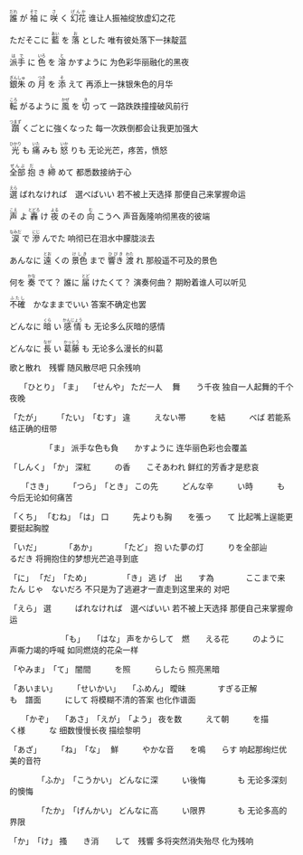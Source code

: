 <ruby>誰<rt>だれ</rt></ruby> が <ruby>袖<rt>そで</rt></ruby> に <ruby>咲<rt>さ</rt></ruby> く <ruby>幻花<rt>げんか</rt></ruby>
谁让人振袖绽放虚幻之花

ただそこに <ruby>藍<rt>あい</rt></ruby> を <ruby>落<rt>お</rt></ruby> とした
唯有彼处落下一抹靛蓝

<ruby>派手<rt>はで</rt></ruby> に <ruby>色<rt>いろ</rt></ruby> を <ruby>溶<rt>と</rt></ruby> かすように
为色彩华丽融化的黑夜

<ruby>銀朱<rt>ぎんしゅ</rt></ruby> の <ruby>月<rt>つき</rt></ruby> を <ruby>添<rt>そ</rt></ruby> えて
再添上一抹银朱色的月华

<ruby>転<rt>ころ</rt></ruby> がるように <ruby>風<rt>かぜ</rt></ruby> を <ruby>切<rt>き</rt></ruby> って
一路跌跌撞撞破风前行

<ruby>躓<rt>つまず</rt></ruby> くごとに強くなった
每一次跌倒都会让我更加强大

<ruby>光<rt>ひかり</rt></ruby> も <ruby>痛<rt>いた</rt></ruby> みも <ruby>怒<rt>いか</rt></ruby> りも
无论光芒，疼苦，愤怒

<ruby>全部<rt>ぜんぶ</rt></ruby> <ruby>抱<rt>だ</rt></ruby> き <ruby>締<rt>し</rt></ruby> めて
都悉数接纳于心

<ruby>選<rt>えら</rt></ruby> ばれなければ　選べばいい
若不被上天选择 那便自己来掌握命运

<ruby>声<rt>こえ</rt></ruby> よ <ruby>轟<rt>とどろ</rt></ruby> け <ruby>夜<rt>よる</rt></ruby> のその <ruby>向<rt>む</rt></ruby> こうへ
声音轰隆响彻黑夜的彼端

<ruby>涙<rt>なみだ</rt></ruby> で <ruby>滲<rt>にじ</rt></ruby> んでた
响彻已在泪水中朦胧淡去

あんなに <ruby>遠<rt>とお</rt></ruby> くの <ruby>景色<rt>けしき</rt></ruby> まで <ruby>響き<rt>ひびき</rt></ruby> <ruby>渡<rt>わた</rt></ruby> れ
那般遥不可及的景色

何を <ruby>奏<rt>かな</rt></ruby> でて？ 誰に <ruby>届<rt>とど</rt></ruby> けたくて？
演奏何曲？ 期盼着谁人可以听见

<ruby>不確<rt>ふたし</rt></ruby>　かなままでいい
答案不确定也罢

どんなに <ruby>暗<rt>くら</rt></ruby> い <ruby>感情<rt>かんじょう</rt></ruby> も
无论多么灰暗的感情

どんなに <ruby>長<rt>なが</rt></ruby> い <ruby>葛藤<rt>かっとう</rt></ruby> も
无论多么漫长的纠葛

歌と散れ　残響
随风散尽吧 只余残响

　 「ひとり」　「ま」　 「せんや」
ただ一人      　舞　　う千夜
独自一人起舞的千个夜晚

「たが」　　　「たい」　「むす」
違　　　えない帯　　　を結　　　べば
若能系结正确的纽带

　　　　　「ま」
派手な色も負　　かすように
连华丽色彩也会覆盖

「しんく」　「か」
深紅　　　の香　　こそあわれ
鲜红的芳香才是悲哀

　　「さき」　　　「つら」　「とき」
この先　　　どんな辛　　　い時　　　も
今后无论如何痛苦

「くち」      「むね」　「は」
口　　　先よりも胸　　を張っ　　て
比起嘴上逞能更要挺起胸膛

「いだ」　　　　「あか」　　　　「たど」
抱      いた夢の灯　　　りを全部辿　　　るだき
将拥抱住的梦想光芒追寻到底

「に」  「だ」　「ため」　　　　　「き」
逃   げ　出　　す為　　　　ここまで来　　たん じゃ　ないだろ
不只是为了逃避才一直走到这里来的  对吧

「えら」
選　　　ばれなければ　選べばいい
若不被上天选择 那便自己来掌握命运

　　　　　　　「も」　　「はな」
声をからして　燃　　える花　　　のように
声嘶力竭的呼喊 如同燃烧的花朵一样

「やみま」　「て」
闇間　　　を照　　　らしたら
照亮黑暗

「あいまい」　　　「せいかい」　　「ふめん」
曖昧　　　　すぎる正解　　　　も　譜面　　　にして
将模糊不清的答案 也化作谱面

　　「かぞ」　　「あさ」　「えが」　「よう」
夜を数　　　えて朝　　　を描　　　く様　　　な
细数慢慢长夜 描绘黎明

「あざ」　　　「ね」　「な」　
鮮　　　やかな音　　を鳴　　らす
响起那绚烂优美的音符

　　　　「ふか」　「こうかい」
どんなに深　　　い後悔　　　　も
无论多深刻的懊悔

　　　　「たか」　「げんかい」
どんなに高　　　い限界　　　　も
无论多高的界限

「か」　「け」
搔　　き消　　して　残響
多将突然消失殆尽 化为残响